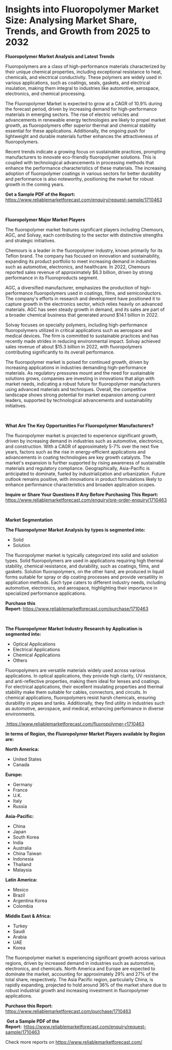 <p><h1>Insights into Fluoropolymer Market Size: Analysing Market Share, Trends, and Growth from 2025 to 2032</h1></p><p><strong>Fluoropolymer Market Analysis and Latest Trends</strong></p>
<p><p>Fluoropolymers are a class of high-performance materials characterized by their unique chemical properties, including exceptional resistance to heat, chemicals, and electrical conductivity. These polymers are widely used in various applications, such as coatings, seals, gaskets, and electrical insulation, making them integral to industries like automotive, aerospace, electronics, and chemical processing. </p><p>The Fluoropolymer Market is expected to grow at a CAGR of 10.9% during the forecast period, driven by increasing demand for high-performance materials in emerging sectors. The rise of electric vehicles and advancements in renewable energy technologies are likely to propel market growth, as fluoropolymers offer superior thermal and chemical stability essential for these applications. Additionally, the ongoing push for lightweight and durable materials further enhances the attractiveness of fluoropolymers. </p><p>Recent trends indicate a growing focus on sustainable practices, prompting manufacturers to innovate eco-friendly fluoropolymer solutions. This is coupled with technological advancements in processing methods that enhance the performance characteristics of these materials. The increasing adoption of fluoropolymer coatings in various sectors for better durability and performance is also noteworthy, positioning the market for robust growth in the coming years.</p></p>
<p><strong>Get a Sample PDF of the Report:&nbsp;</strong> <a href="https://www.reliablemarketforecast.com/enquiry/request-sample/1710463?utm_campaign=3525&utm_medium=2&utm_source=Github&utm_content=ia&utm_term=01042025&utm_id=fluoropolymer">https://www.reliablemarketforecast.com/enquiry/request-sample/1710463</a></p>
<p>&nbsp;</p>
<p><strong>Fluoropolymer Major Market Players</strong></p>
<p><p>The fluoropolymer market features significant players including Chemours, AGC, and Solvay, each contributing to the sector with distinctive strengths and strategic initiatives.</p><p>Chemours is a leader in the fluoropolymer industry, known primarily for its Teflon brand. The company has focused on innovation and sustainability, expanding its product portfolio to meet increasing demand in industries such as automotive, electronics, and healthcare. In 2022, Chemours reported sales revenue of approximately $6.3 billion, driven by strong performance in its Fluoroproducts segment.</p><p>AGC, a diversified manufacturer, emphasizes the production of high-performance fluoropolymers used in coatings, films, and semiconductors. The company's efforts in research and development have positioned it to capture growth in the electronics sector, which relies heavily on advanced materials. AGC has seen steady growth in demand, and its sales are part of a broader chemical business that generated around $14.1 billion in 2022.</p><p>Solvay focuses on specialty polymers, including high-performance fluoropolymers utilized in critical applications such as aerospace and medical devices. The firm is committed to sustainable practices and has recently made strides in reducing environmental impact. Solvay achieved sales revenue of about $15.3 billion in 2022, with fluoropolymers contributing significantly to its overall performance.</p><p>The fluoropolymer market is poised for continued growth, driven by increasing applications in industries demanding high-performance materials. As regulatory pressures mount and the need for sustainable solutions grows, companies are investing in innovations that align with market needs, indicating a robust future for fluoropolymer manufacturers using advanced materials and techniques. Overall, the competitive landscape shows strong potential for market expansion among current leaders, supported by technological advancements and sustainability initiatives.</p></p>
<p>&nbsp;</p>
<p><strong>What Are The Key Opportunities For Fluoropolymer Manufacturers?</strong></p>
<p><p>The fluoropolymer market is projected to experience significant growth, driven by increasing demand in industries such as automotive, electronics, and construction. With a CAGR of approximately 5-7% over the next five years, factors such as the rise in energy-efficient applications and advancements in coating technologies are key growth catalysts. The market's expansion is further supported by rising awareness of sustainable materials and regulatory compliance. Geographically, Asia-Pacific is anticipated to dominate, fueled by industrialization and urbanization. Future outlook remains positive, with innovations in product formulations likely to enhance performance characteristics and broaden application scopes.</p></p>
<p><strong>Inquire or Share Your Questions If Any Before Purchasing This Report:</strong> <a href="https://www.reliablemarketforecast.com/enquiry/pre-order-enquiry/1710463?utm_campaign=3525&utm_medium=2&utm_source=Github&utm_content=ia&utm_term=01042025&utm_id=fluoropolymer">https://www.reliablemarketforecast.com/enquiry/pre-order-enquiry/1710463</a></p>
<p>&nbsp;</p>
<p><strong>Market Segmentation</strong></p>
<p><strong>The Fluoropolymer Market Analysis by types is segmented into:</strong></p>
<p><ul><li>Solid</li><li>Solution</li></ul></p>
<p><p>The fluoropolymer market is typically categorized into solid and solution types. Solid fluoropolymers are used in applications requiring high thermal stability, chemical resistance, and durability, such as coatings, films, and gaskets. Solution fluoropolymers, on the other hand, are produced in liquid forms suitable for spray or dip coating processes and provide versatility in application methods. Each type caters to different industry needs, including automotive, electronics, and aerospace, highlighting their importance in specialized performance applications.</p></p>
<p><strong>Purchase this Report:&nbsp;</strong><a href="https://www.reliablemarketforecast.com/purchase/1710463?utm_campaign=3525&utm_medium=2&utm_source=Github&utm_content=ia&utm_term=01042025&utm_id=fluoropolymer">https://www.reliablemarketforecast.com/purchase/1710463</a></p>
<p>&nbsp;</p>
<p><strong>The Fluoropolymer Market Industry Research by Application is segmented into:</strong></p>
<p><ul><li>Optical Applications</li><li>Electrical Applications</li><li>Chemical Applications</li><li>Others</li></ul></p>
<p><p>Fluoropolymers are versatile materials widely used across various applications. In optical applications, they provide high clarity, UV resistance, and anti-reflective properties, making them ideal for lenses and coatings. For electrical applications, their excellent insulating properties and thermal stability make them suitable for cables, connectors, and circuits. In chemical applications, fluoropolymers resist harsh chemicals, ensuring durability in pipes and tanks. Additionally, they find utility in industries such as automotive, aerospace, and medical, enhancing performance in diverse environments.</p></p>
<p><a href="https://www.reliablemarketforecast.com/fluoropolymer-r1710463?utm_campaign=3525&utm_medium=2&utm_source=Github&utm_content=ia&utm_term=01042025&utm_id=fluoropolymer">&nbsp;https://www.reliablemarketforecast.com/fluoropolymer-r1710463</a></p>
<p><strong>In terms of Region, the Fluoropolymer Market Players available by Region are:</strong></p>
<p>
    <p> <strong> North America: </strong>
        <ul>
            <li>United States</li>
            <li>Canada</li>
        </ul>
        </p> 
    <p> <strong> Europe: </strong>
        <ul>
            <li>Germany</li>
            <li>France</li>
            <li>U.K.</li>
            <li>Italy</li>
            <li>Russia</li>
        </ul>
        </p> 
    <p> <strong> Asia-Pacific: </strong>
        <ul>
            <li>China</li>
            <li>Japan</li>
            <li>South Korea</li>
            <li>India</li>
            <li>Australia</li>
            <li>China Taiwan</li>
            <li>Indonesia</li>
            <li>Thailand</li>
            <li>Malaysia</li>
        </ul>
        </p> 
    <p> <strong> Latin America: </strong>
        <ul>
            <li>Mexico</li>
            <li>Brazil</li>
            <li>Argentina Korea</li>
            <li>Colombia</li>
        </ul>
        </p> 
    <p> <strong> Middle East & Africa: </strong>
        <ul>
            <li>Turkey</li>
            <li>Saudi</li>
            <li>Arabia</li>
            <li>UAE</li>
            <li>Korea</li>
        </ul>
    </p>
    </p>
<p><p>The fluoropolymer market is experiencing significant growth across various regions, driven by increased demand in industries such as automotive, electronics, and chemicals. North America and Europe are expected to dominate the market, accounting for approximately 29% and 27% of the total share, respectively. The Asia Pacific region, particularly China, is rapidly expanding, projected to hold around 36% of the market share due to robust industrial growth and increasing investment in fluoropolymer applications.</p></p>
<p><strong>Purchase this Report: </strong><a href="https://www.reliablemarketforecast.com/purchase/1710463?utm_campaign=3525&utm_medium=2&utm_source=Github&utm_content=ia&utm_term=01042025&utm_id=fluoropolymer">https://www.reliablemarketforecast.com/purchase/1710463</a></p>
<p>&nbsp;<strong>Get a Sample PDF of the Report:&nbsp;&nbsp;</strong><a href="https://www.reliablemarketforecast.com/enquiry/request-sample/1710463?utm_campaign=3525&utm_medium=2&utm_source=Github&utm_content=ia&utm_term=01042025&utm_id=fluoropolymer">https://www.reliablemarketforecast.com/enquiry/request-sample/1710463</a></p>
<p><strong></strong></p>
<p>Check more reports on <a href="https://www.reliablemarketforecast.com/?utm_campaign=3525&utm_medium=2&utm_source=Github&utm_content=ia&utm_term=01042025&utm_id=fluoropolymer">https://www.reliablemarketforecast.com/</a></p>
